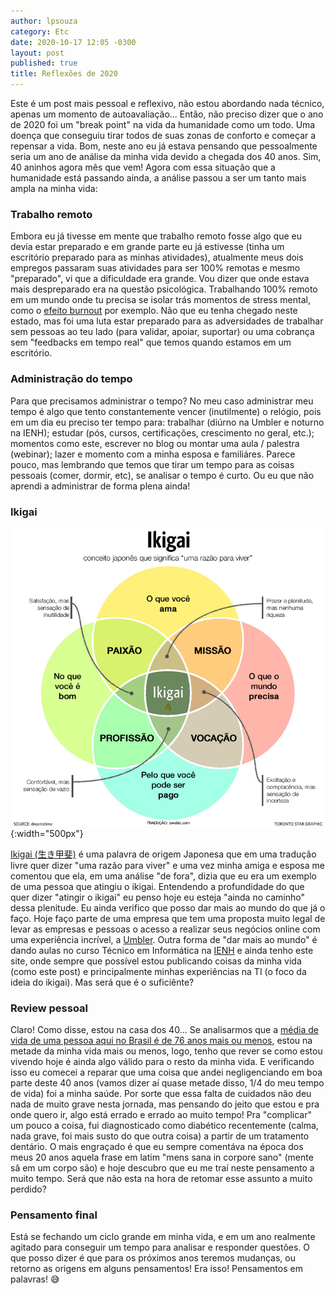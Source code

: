 ```yaml
---
author: lpsouza
category: Etc
date: 2020-10-17 12:05 -0300
layout: post
published: true
title: Reflexões de 2020
---
```


Este é um post mais pessoal e reflexivo, não estou abordando nada técnico, apenas um momento de autoavaliação... Então, não preciso dizer que o ano de 2020 foi um "break point" na vida da humanidade como um todo. Uma doença que conseguiu tirar todos de suas zonas de conforto e começar a repensar a vida. Bom, neste ano eu já estava pensando que pessoalmente seria um ano de análise da minha vida devido a chegada dos 40 anos. Sim, 40 aninhos agora mês que vem! Agora com essa situação que a humanidade está passando ainda, a análise passou a ser um tanto mais ampla na minha vida:

### Trabalho remoto

Embora eu já tivesse em mente que trabalho remoto fosse algo que eu devia estar preparado e em grande parte eu já estivesse (tinha um escritório preparado para as minhas atividades), atualmente meus dois empregos passaram suas atividades para ser 100% remotas e mesmo "preparado", vi que a dificuldade era grande. Vou dizer que onde estava mais despreparado era na questão psicológica. Trabalhando 100% remoto em um mundo onde tu precisa se isolar trás momentos de stress mental, como o [efeito burnout](https://drauziovarella.uol.com.br/doencas-e-sintomas/sindrome-de-burnout-esgotamento-profissional/) por exemplo. Não que eu tenha chegado neste estado, mas foi uma luta estar preparado para as adversidades de trabalhar sem pessoas ao teu lado (para validar, apoiar, suportar) ou uma cobrança sem "feedbacks em tempo real" que temos quando estamos em um escritório.

### Administração do tempo

Para que precisamos administrar o tempo? No meu caso administrar meu tempo é algo que tento constantemente vencer (inutilmente) o relógio, pois em um dia eu preciso ter tempo para: trabalhar (diúrno na Umbler e noturno na IENH); estudar (pós, cursos, certificações, crescimento no geral, etc.); momentos como este, escrever no blog ou montar uma aula / palestra (webinar); lazer e momento com a minha esposa e familiáres. Parece pouco, mas lembrando que temos que tirar um tempo para as coisas pessoais (comer, dormir, etc), se analisar o tempo é curto. Ou eu que não aprendi a administrar de forma plena ainda!

### Ikigai

![Ikigai](/assets/ikigai.png){:width="500px"}

[Ikigai (生き甲斐)](https://en.wikipedia.org/wiki/Ikigai) é uma palavra de origem Japonesa que em uma tradução livre quer dizer "uma razão para viver" e uma vez minha amiga e esposa me comentou que ela, em uma análise "de fora", dizia que eu era um exemplo de uma pessoa que atingiu o ikigai. Entendendo a profundidade do que quer dizer "atingir o ikigai" eu penso hoje eu esteja "ainda no caminho" dessa plenitude. Eu ainda verifico que posso dar mais ao mundo do que já o faço. Hoje faço parte de uma empresa que tem uma proposta muito legal de levar as empresas e pessoas o acesso a realizar seus negócios online com uma experiência incrível, a [Umbler](https://lpsouza.com/umbler/). Outra forma de "dar mais ao mundo" é dando aulas no curso Técnico em Informática na [IENH](https://ienh.com.br/) e ainda tenho este site, onde sempre que possível estou publicando coisas da minha vida (como este post) e principalmente minhas experiências na TI (o foco da ideia do ikigai). Mas será que é o suficiênte?

### Review pessoal

Claro! Como disse, estou na casa dos 40... Se analisarmos que a [média de vida de uma pessoa aqui no Brasil é de 76 anos mais ou menos](https://g1.globo.com/bemestar/noticia/2019/11/28/expectativa-de-vida-do-brasileiro-ao-nascer-foi-de-763-anos-em-2018-diz-ibge.ghtml), estou na metade da minha vida mais ou menos, logo, tenho que rever se como estou vivendo hoje é ainda algo válido para o resto da minha vida. E verificando isso eu comecei a reparar que uma coisa que andei negligenciando em boa parte deste 40 anos (vamos dizer aí quase metade disso, 1/4 do meu tempo de vida) foi a minha saúde. Por sorte que essa falta de cuidados não deu nada de muito grave nesta jornada, mas pensando do jeito que estou e pra onde quero ir, algo está errado e errado ao muito tempo! Pra "complicar" um pouco a coisa, fui diagnosticado como diabético recentemente (calma, nada grave, foi mais susto do que outra coisa) a partir de um tratamento dentário. O mais engraçado é que eu sempre comentáva na época dos meus 20 anos aquela frase em latim "mens sana in corpore sano" (mente sâ em um corpo são) e hoje descubro que eu me traí neste pensamento a muito tempo. Será que não esta na hora de retomar esse assunto a muito perdido?

### Pensamento final

Está se fechando um ciclo grande em minha vida, e em um ano realmente agitado para conseguir um tempo para analisar e responder questões. O que posso dizer é que para os próximos anos teremos mudanças, ou retorno as origens em alguns pensamentos! Era isso! Pensamentos em palavras! 😅